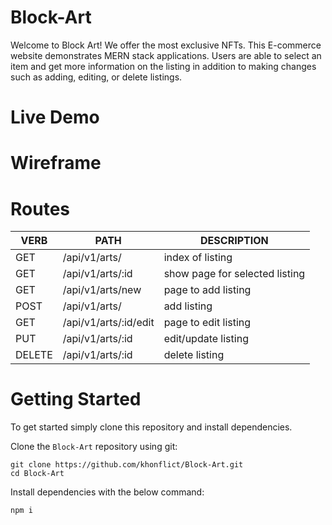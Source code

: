 # Block-Art
Welcome to Block Art! We offer the most exclusive NFTs. This E-commerce website demonstrates MERN stack applications. Users are able to select an item and get more information on the listing in addition to making changes such as adding, editing, or delete listings.

# Live Demo

# Wireframe

# Routes

VERB 		 | 		  PATH 		 |  	 DESCRIPTION
------------ | ------------- | -------------------
GET | /api/v1/arts/ | index of listing |
GET | /api/v1/arts/:id | show page for selected listing |
GET | /api/v1/arts/new | page to add listing |
POST | /api/v1/arts/ | add listing |
GET | /api/v1/arts/:id/edit | page to edit listing |
PUT | /api/v1/arts/:id | edit/update listing |
DELETE | /api/v1/arts/:id | delete listing |

# Getting Started

To get started simply clone this repository and install dependencies.

Clone the `Block-Art` repository using git: 
```
git clone https://github.com/khonflict/Block-Art.git
cd Block-Art
```

Install dependencies with the below command: 
```
npm i
```


